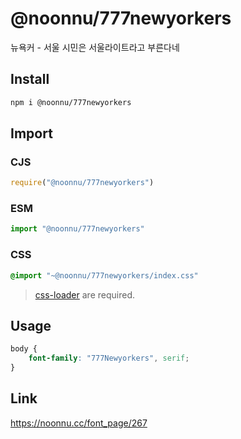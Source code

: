 # @noonnu/777newyorkers
뉴욕커 - 서울 시민은 서울라이트라고 부른다네

## Install
```sh
npm i @noonnu/777newyorkers
```
## Import
### CJS
```js
require("@noonnu/777newyorkers")
```
### ESM
```js
import "@noonnu/777newyorkers"
```
### CSS 
```css
@import "~@noonnu/777newyorkers/index.css"
```
> [css-loader](https://github.com/webpack-contrib/css-loader) are required.

## Usage
```css
body {
    font-family: "777Newyorkers", serif;
}
```

## Link
https://noonnu.cc/font_page/267